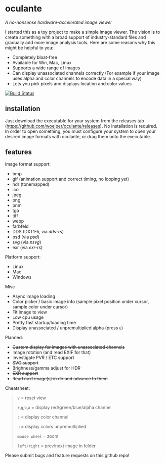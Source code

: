 # oculante

_A no-nonsense hardware-accelerated image viewer_


I started this as a toy project to make a simple image viewer. The vision is to create something with a broad support of industry-standard files and gradually add more image analysis tools. Here are some reasons why this might be helpful to you:
- Completely bloat-free
- Available for Win, Mac, Linux
- Supports a wide range of images
- Can display unassociated channels correctly (For example if your image uses alpha and color channels to encode data in a special way)
- Lets you pick pixels and displays location and color values

[![Build Status](https://travis-ci.org/woelper/oculante.svg?branch=master)](https://travis-ci.org/woelper/oculante)
## installation
Just download the executable for your system from the releases tab (https://github.com/woelper/oculante/releases). No installation is required. In order to open something, you must configure your system to open your desired image formats with oculante, or drag them onto the executable.

## features

Image format support:
- bmp	
- gif (animation support and correct timing, no looping yet)	
- hdr (tonemapped)
- ico	
- jpeg	
- png	
- pnm	
- tga	
- tiff	
- webp
- farbfeld  
- DDS (DXT1-5, via _dds-rs_)
- psd (via _psd_)
- svg (via _nsvg_)
- exr (via _exr-rs_)

Platform support:
- Linux
- Mac
- Windows

Misc
- Async image loading
- Color picker / basic image info (sample pixel position under cursor, sample color under cursor)
- Fit image to view
- Low cpu usage
- Pretty fast startup/loading time
- Display unassociated / unpremultiplied alpha (press `u`)

Planned:
- ~~Custom display for images with unassociated channels~~
- Image rotation (and read EXIF for that)
- Investigate PVR / ETC support
- ~~SVG support~~
- Brighness/gamma adjust for HDR
- ~~EXR support~~
- ~~Read next image(s) in dir and advance to them~~

Cheatsheet:
> `v` = reset view
>
> `r`,`g`,`b`,`a` = display red/green/blue/alpha channel
>
> `c` = display color channel
>
> `u` = display colors unpremultiplied
>
> `mouse wheel` = zoom
>
> `left/right` = prev/next image in folder

Please submit bugs and feature requests on this github repo!
